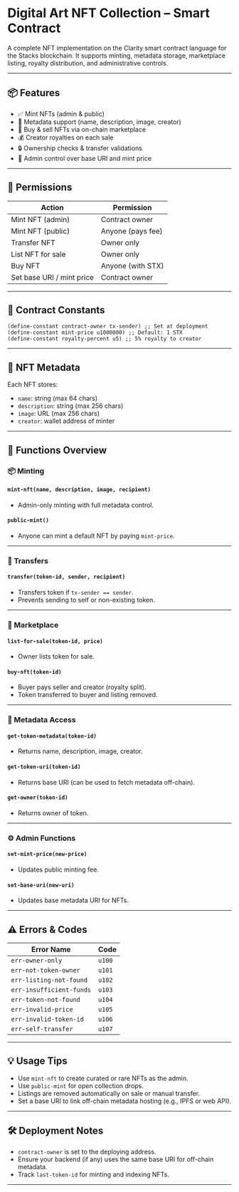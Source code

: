 

#  Digital Art NFT Collection – Smart Contract

A complete NFT implementation on the Clarity smart contract language for the Stacks blockchain. It supports minting, metadata storage, marketplace listing, royalty distribution, and administrative controls.

---

## 📦 Features

* ✅ Mint NFTs (admin & public)
* 🎨 Metadata support (name, description, image, creator)
* 💸 Buy & sell NFTs via on-chain marketplace
* 💰 Creator royalties on each sale
* 🔒 Ownership checks & transfer validations
* 🔧 Admin control over base URI and mint price

---

## 🔐 Permissions

| Action                    | Permission        |
| ------------------------- | ----------------- |
| Mint NFT (admin)          | Contract owner    |
| Mint NFT (public)         | Anyone (pays fee) |
| Transfer NFT              | Owner only        |
| List NFT for sale         | Owner only        |
| Buy NFT                   | Anyone (with STX) |
| Set base URI / mint price | Contract owner    |

---

## 📄 Contract Constants

```clarity
(define-constant contract-owner tx-sender) ;; Set at deployment
(define-constant mint-price u1000000) ;; Default: 1 STX
(define-constant royalty-percent u5) ;; 5% royalty to creator
```

---

## 📑 NFT Metadata

Each NFT stores:

* `name`: string (max 64 chars)
* `description`: string (max 256 chars)
* `image`: URL (max 256 chars)
* `creator`: wallet address of minter

---

## 🚀 Functions Overview

### 📦 Minting

#### `mint-nft(name, description, image, recipient)`

* Admin-only minting with full metadata control.

#### `public-mint()`

* Anyone can mint a default NFT by paying `mint-price`.

---

### 🔁 Transfers

#### `transfer(token-id, sender, recipient)`

* Transfers token if `tx-sender == sender`.
* Prevents sending to self or non-existing token.

---

### 🛒 Marketplace

#### `list-for-sale(token-id, price)`

* Owner lists token for sale.

#### `buy-nft(token-id)`

* Buyer pays seller and creator (royalty split).
* Token transferred to buyer and listing removed.

---

### 🧾 Metadata Access

#### `get-token-metadata(token-id)`

* Returns name, description, image, creator.

#### `get-token-uri(token-id)`

* Returns base URI (can be used to fetch metadata off-chain).

#### `get-owner(token-id)`

* Returns owner of token.

---

### ⚙️ Admin Functions

#### `set-mint-price(new-price)`

* Updates public minting fee.

#### `set-base-uri(new-uri)`

* Updates base metadata URI for NFTs.

---

## ⚠️ Errors & Codes

| Error Name               | Code   |
| ------------------------ | ------ |
| `err-owner-only`         | `u100` |
| `err-not-token-owner`    | `u101` |
| `err-listing-not-found`  | `u102` |
| `err-insufficient-funds` | `u103` |
| `err-token-not-found`    | `u104` |
| `err-invalid-price`      | `u105` |
| `err-invalid-token-id`   | `u106` |
| `err-self-transfer`      | `u107` |

---

## 💡 Usage Tips

* Use `mint-nft` to create curated or rare NFTs as the admin.
* Use `public-mint` for open collection drops.
* Listings are removed automatically on sale or manual transfer.
* Set a base URI to link off-chain metadata hosting (e.g., IPFS or web API).

---

## 🛠️ Deployment Notes

* `contract-owner` is set to the deploying address.
* Ensure your backend (if any) uses the same base URI for off-chain metadata.
* Track `last-token-id` for minting and indexing NFTs.

---
